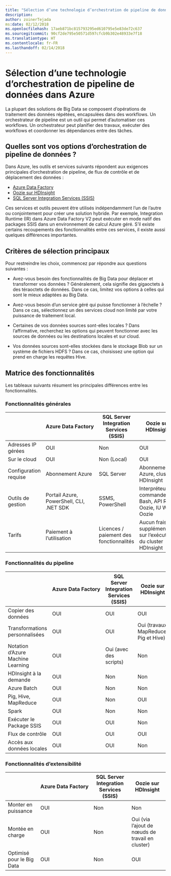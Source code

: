 ```yaml
---
title: "Sélection d’une technologie d’orchestration de pipeline de données"
description: 
author: zoinerTejada
ms:date: 02/12/2018
ms.openlocfilehash: 17aeb871bc815793295ed610795e5e83de72c637
ms.sourcegitcommit: 90cf2de795e50571d597cfcb9b302e48933e7f18
ms.translationtype: HT
ms.contentlocale: fr-FR
ms.lasthandoff: 02/14/2018
---
```

# <a name="choosing-a-data-pipeline-orchestration-technology-in-azure"></a>Sélection d’une technologie d’orchestration de pipeline de données dans Azure

La plupart des solutions de Big Data se composent d’opérations de traitement des données répétées, encapsulées dans des workflows. Un orchestrateur de pipeline est un outil qui permet d’automatiser ces workflows. Un orchestrateur peut planifier des travaux, exécuter des workflows et coordonner les dépendances entre des tâches.

## <a name="what-are-your-options-for-data-pipeline-orchestration"></a>Quelles sont vos options d’orchestration de pipeline de données ?

Dans Azure, les outils et services suivants répondent aux exigences principales d’orchestration de pipeline, de flux de contrôle et de déplacement des données :

- [Azure Data Factory](/azure/data-factory/)
- [Oozie sur HDInsight](/azure/hdinsight/hdinsight-use-oozie-linux-mac)
- [SQL Server Integration Services (SSIS)](/sql/integration-services/sql-server-integration-services)

Ces services et outils peuvent être utilisés indépendamment l’un de l’autre ou conjointement pour créer une solution hybride. Par exemple, Integration Runtime (IR) dans Azure Data Factory V2 peut exécuter en mode natif des packages SSIS dans un environnement de calcul Azure géré. S’il existe certains recoupements des fonctionnalités entre ces services, il existe aussi quelques différences importantes.

## <a name="key-selection-criteria"></a>Critères de sélection principaux

Pour restreindre les choix, commencez par répondre aux questions suivantes :

- Avez-vous besoin des fonctionnalités de Big Data pour déplacer et transformer vos données ? Généralement, cela signifie des gigaoctets à des téraoctets de données. Dans ce cas, limitez vos options à celles qui sont le mieux adaptées au Big Data.

- Avez-vous besoin d’un service géré qui puisse fonctionner à l’échelle ? Dans ce cas, sélectionnez un des services cloud non limité par votre puissance de traitement local.

- Certaines de vos données sources sont-elles locales ? Dans l’affirmative, recherchez les options qui peuvent fonctionner avec les sources de données ou les destinations locales et sur cloud.

- Vos données sources sont-elles stockées dans le stockage Blob sur un système de fichiers HDFS ? Dans ce cas, choisissez une option qui prend en charge les requêtes Hive.

## <a name="capability-matrix"></a>Matrice des fonctionnalités

Les tableaux suivants résument les principales différences entre les fonctionnalités.

### <a name="general-capabilities"></a>Fonctionnalités générales

| | Azure Data Factory | SQL Server Integration Services (SSIS) | Oozie sur HDInsight
| --- | --- | --- | --- |
| Adresses IP gérées | OUI | Non  | OUI |
| Sur le cloud | OUI | Non (Local) | OUI |
| Configuration requise | Abonnement Azure | SQL Server  | Abonnement Azure, cluster HDInsight |
| Outils de gestion | Portail Azure, PowerShell, CLI, .NET SDK | SSMS, PowerShell | Interpréteur de commandes Bash, API REST Oozie, IU Web Oozie |
| Tarifs | Paiement à l’utilisation | Licences / paiement des fonctionnalités | Aucun frais supplémentaire sur l’exécution du cluster HDInsight |

### <a name="pipeline-capabilities"></a>Fonctionnalités du pipeline

| | Azure Data Factory | SQL Server Integration Services (SSIS) | Oozie sur HDInsight
| --- | --- | --- | --- |
| Copier des données | OUI | OUI | OUI |
| Transformations personnalisées | OUI | OUI | Oui (travaux MapReduce, Pig et Hive) |
| Notation d’Azure Machine Learning | OUI | Oui (avec des scripts) | Non  |
| HDInsight à la demande | OUI | Non  | Non  |
| Azure Batch | OUI | Non  | Non  |
| Pig, Hive, MapReduce | OUI | Non  | OUI |
| Spark | OUI | Non  | Non  |
| Exécuter le Package SSIS | OUI | OUI | Non  |
| Flux de contrôle | OUI | OUI | OUI |
| Accès aux données locales | OUI | OUI | Non  |

### <a name="scalability-capabilities"></a>Fonctionnalités d’extensibilité

| | Azure Data Factory | SQL Server Integration Services (SSIS) | Oozie sur HDInsight
| --- | --- | --- | --- |
| Monter en puissance | OUI | Non  | Non  |
| Montée en charge | OUI | Non  | Oui (via l’ajout de nœuds de travail en cluster) |
| Optimisé pour le Big Data | OUI | Non  | OUI |

